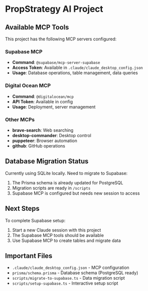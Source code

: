 # PropStrategy AI Project

## Available MCP Tools

This project has the following MCP servers configured:

### Supabase MCP
- **Command**: `@supabase/mcp-server-supabase`
- **Access Token**: Available in `.claude/claude_desktop_config.json`
- **Usage**: Database operations, table management, data queries

### Digital Ocean MCP  
- **Command**: `@digitalocean/mcp`
- **API Token**: Available in config
- **Usage**: Deployment, server management

### Other MCPs
- **brave-search**: Web searching
- **desktop-commander**: Desktop control
- **puppeteer**: Browser automation
- **github**: GitHub operations

## Database Migration Status

Currently using SQLite locally. Need to migrate to Supabase:
1. The Prisma schema is already updated for PostgreSQL
2. Migration scripts are ready in `/scripts`
3. Supabase MCP is configured but needs new session to access

## Next Steps

To complete Supabase setup:
1. Start a new Claude session with this project
2. The Supabase MCP tools should be available
3. Use Supabase MCP to create tables and migrate data

## Important Files

- `.claude/claude_desktop_config.json` - MCP configuration
- `prisma/schema.prisma` - Database schema (PostgreSQL ready)
- `scripts/migrate-to-supabase.ts` - Data migration script
- `scripts/setup-supabase.ts` - Interactive setup script